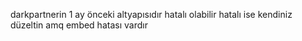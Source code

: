 darkpartnerin 1 ay önceki altyapısıdır hatalı olabilir hatalı ise kendiniz düzeltin amq embed hatası vardır
